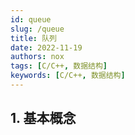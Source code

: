 ```yaml
---
id: queue
slug: /queue
title: 队列
date: 2022-11-19
authors: nox
tags: [C/C++, 数据结构]
keywords: [C/C++, 数据结构]
---
```


<!-- truncate -->

## 1. 基本概念













